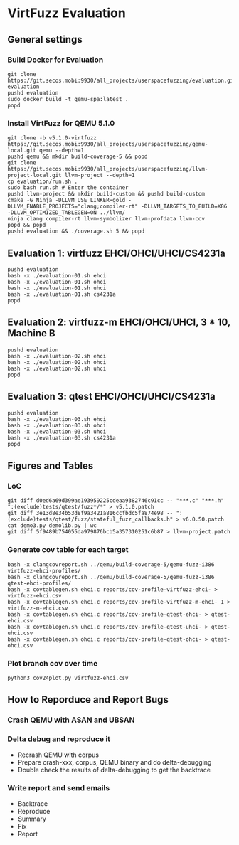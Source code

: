 # VirtFuzz Evaluation

## General settings

### Build Docker for Evaluation 
```
git clone https://git.secos.mobi:9930/all_projects/userspacefuzzing/evaluation.git evaluation
pushd evaluation
sudo docker build -t qemu-spa:latest .
popd
```

### Install VirtFuzz for QEMU 5.1.0
```
git clone -b v5.1.0-virtfuzz https://git.secos.mobi:9930/all_projects/userspacefuzzing/qemu-local.git qemu --depth=1
pushd qemu && mkdir build-coverage-5 && popd
git clone https://git.secos.mobi:9930/all_projects/userspacefuzzing/llvm-project-local.git llvm-project --depth=1
cp evaluation/run.sh .
sudo bash run.sh # Enter the container
pushd llvm-project && mkdir build-custom && pushd build-custom
cmake -G Ninja -DLLVM_USE_LINKER=gold -DLLVM_ENABLE_PROJECTS="clang;compiler-rt" -DLLVM_TARGETS_TO_BUILD=X86 -DLLVM_OPTIMIZED_TABLEGEN=ON ../llvm/
ninja clang compiler-rt llvm-symbolizer llvm-profdata llvm-cov
popd && popd
pushd evaluation && ./coverage.sh 5 && popd
```

## Evaluation 1: virtfuzz EHCI/OHCI/UHCI/CS4231a
```
pushd evaluation
bash -x ./evaluation-01.sh ehci
bash -x ./evaluation-01.sh ohci
bash -x ./evaluation-01.sh uhci
bash -x ./evaluation-01.sh cs4231a
popd
```

## Evaluation 2: virtfuzz-m EHCI/OHCI/UHCI, 3 * 10, Machine B
```
pushd evaluation
bash -x ./evaluation-02.sh ehci
bash -x ./evaluation-02.sh ohci
bash -x ./evaluation-02.sh uhci
popd
```

## Evaluation 3: qtest EHCI/OHCI/UHCI/CS4231a
```
pushd evaluation
bash -x ./evaluation-03.sh ehci
bash -x ./evaluation-03.sh ohci
bash -x ./evaluation-03.sh uhci
bash -x ./evaluation-03.sh cs4231a
popd
```

## Figures and Tables

### LoC
```
git diff d0ed6a69d399ae193959225cdeaa9382746c91cc -- "***.c" "***.h" ":(exclude)tests/qtest/fuzz*/*" > v5.1.0.patch
git diff 3e13d8e34b53d8f9a3421a816ccfbdc5fa874e98 -- ":(exclude)tests/qtest/fuzz/stateful_fuzz_callbacks.h" > v6.0.50.patch
cat demo3.py demolib.py | wc
git diff 5f9489b754055da979876bcb5a357310251c6b87 > llvm-project.patch
```

### Generate cov table for each target
```
bash -x clangcovreport.sh ../qemu/build-coverage-5/qemu-fuzz-i386 virtfuzz-ehci-profiles/
bash -x clangcovreport.sh ../qemu/build-coverage-5/qemu-fuzz-i386 qtest-ehci-profiles/
bash -x covtablegen.sh ehci.c reports/cov-profile-virtfuzz-ehci- > virtfuzz-ehci.csv
bash -x covtablegen.sh ehci.c reports/cov-profile-virtfuzz-m-ehci- 1 > virtfuzz-m-ehci.csv
bash -x covtablegen.sh ehci.c reports/cov-profile-qtest-ehci- > qtest-ehci.csv
bash -x covtablegen.sh uhci.c reports/cov-profile-qtest-uhci- > qtest-uhci.csv
bash -x covtablegen.sh ohci.c reports/cov-profile-qtest-ohci- > qtest-ohci.csv
```

### Plot branch cov over time
```
python3 cov24plot.py virtfuzz-ehci.csv
```

## How to Reporduce and Report Bugs

### Crash QEMU with ASAN and UBSAN

### Delta debug and reproduce it

+ Recrash QEMU with corpus
+ Prepare crash-xxx, corpus, QEMU binary and do delta-debugging
+ Double check the results of delta-debugging to get the backtrace

### Write report and send emails

+ Backtrace
+ Reproduce
+ Summary
+ Fix
+ Report
